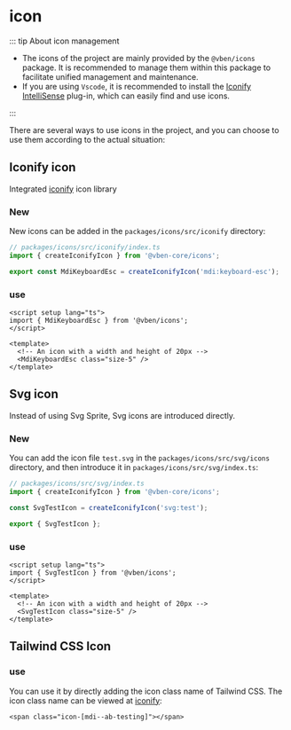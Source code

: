 # icon

::: tip About icon management

- The icons of the project are mainly provided by the `@vben/icons` package. It is recommended to manage them within this package to facilitate unified management and maintenance.
- If you are using `Vscode`, it is recommended to install the [Iconify IntelliSense](https://marketplace.visualstudio.com/items?itemName=antfu.iconify) plug-in, which can easily find and use icons.

:::

There are several ways to use icons in the project, and you can choose to use them according to the actual situation:

## Iconify icon <Badge text="Recommended" type="tip"/>

Integrated [iconify](https://github.com/iconify/iconify) icon library

### New

New icons can be added in the `packages/icons/src/iconify` directory:

```ts
// packages/icons/src/iconify/index.ts
import { createIconifyIcon } from '@vben-core/icons';

export const MdiKeyboardEsc = createIconifyIcon('mdi:keyboard-esc');
```

### use

```vue
<script setup lang="ts">
import { MdiKeyboardEsc } from '@vben/icons';
</script>

<template>
  <!-- An icon with a width and height of 20px -->
  <MdiKeyboardEsc class="size-5" />
</template>
```

## Svg icon <Badge text="Recommended" type="tip"/>

Instead of using Svg Sprite, Svg icons are introduced directly.

### New

You can add the icon file `test.svg` in the `packages/icons/src/svg/icons` directory, and then introduce it in `packages/icons/src/svg/index.ts`:

```ts
// packages/icons/src/svg/index.ts
import { createIconifyIcon } from '@vben-core/icons';

const SvgTestIcon = createIconifyIcon('svg:test');

export { SvgTestIcon };
```

### use

```vue
<script setup lang="ts">
import { SvgTestIcon } from '@vben/icons';
</script>

<template>
  <!-- An icon with a width and height of 20px -->
  <SvgTestIcon class="size-5" />
</template>
```

## Tailwind CSS Icon

### use

You can use it by directly adding the icon class name of Tailwind CSS. The icon class name can be viewed at [iconify](https://github.com/iconify/iconify):

```vue
<span class="icon-[mdi--ab-testing]"></span>
```